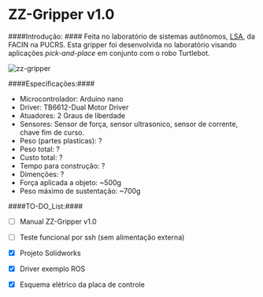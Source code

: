 # ZZ-Gripper v1.0

####Introdução: ####
Feita no laboratório de sistemas autônomos, [LSA](https://www.inf.pucrs.br/felipe.meneguzzi/lsa/), da FACIN na PUCRS.
Esta gripper foi desenvolvida no laboratório visando aplicações _pick-and-place_ em conjunto com o robo Turtlebot.

![zz-gripper](https://lh4.googleusercontent.com/biaTQ-ANJ-xpAVSd2z3Hfe8eFyOYTg7qxFD6WKXKruUtZFoB4kNFSQD82IdgUlgdLWYtPX-U85k3HoA=w1293-h561)

####Especificações:####
+ Microcontrolador: Arduino nano
+ Driver: TB6612-Dual Motor Driver
+ Atuadores: 2 Graus de liberdade
+ Sensores: Sensor de força, sensor ultrasonico, sensor de corrente, chave fim de curso.
+ Peso (partes plasticas): ?
+ Peso total: ?
+ Custo total: ?
+ Tempo para construção: ?
+ Dimenções: ?
+ Força aplicada a objeto: ~500g
+ Peso máximo de sustentação: ~700g


####TO-DO_List:####
- [ ] Manual ZZ-Gripper v1.0
- [ ] Teste funcional por ssh (sem alimentação externa)
- [x] Projeto Solidworks
- [x] Driver exemplo ROS
- [x] Esquema elétrico da placa de controle



